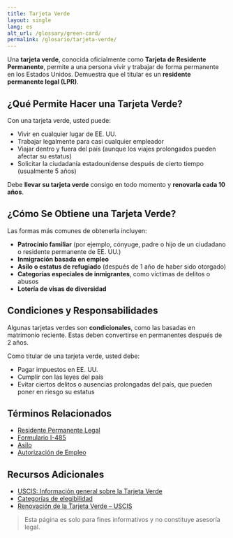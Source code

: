 ```yaml
---
title: Tarjeta Verde
layout: single
lang: es
alt_url: /glossary/green-card/
permalink: /glosario/tarjeta-verde/
---
```


Una **tarjeta verde**, conocida oficialmente como **Tarjeta de Residente Permanente**, permite a una persona vivir y trabajar de forma permanente en los Estados Unidos. Demuestra que el titular es un **residente permanente legal (LPR)**.

## ¿Qué Permite Hacer una Tarjeta Verde?

Con una tarjeta verde, usted puede:

- Vivir en cualquier lugar de EE. UU.  
- Trabajar legalmente para casi cualquier empleador  
- Viajar dentro y fuera del país (aunque los viajes prolongados pueden afectar su estatus)  
- Solicitar la ciudadanía estadounidense después de cierto tiempo (usualmente 5 años)

Debe **llevar su tarjeta verde** consigo en todo momento y **renovarla cada 10 años**.

## ¿Cómo Se Obtiene una Tarjeta Verde?

Las formas más comunes de obtenerla incluyen:

- **Patrocinio familiar** (por ejemplo, cónyuge, padre o hijo de un ciudadano o residente permanente de EE. UU.)  
- **Inmigración basada en empleo**  
- **Asilo o estatus de refugiado** (después de 1 año de haber sido otorgado)  
- **Categorías especiales de inmigrantes**, como víctimas de delitos o abusos  
- **Lotería de visas de diversidad**

## Condiciones y Responsabilidades

Algunas tarjetas verdes son **condicionales**, como las basadas en matrimonio reciente. Estas deben convertirse en permanentes después de 2 años.

Como titular de una tarjeta verde, usted debe:

- Pagar impuestos en EE. UU.  
- Cumplir con las leyes del país  
- Evitar ciertos delitos o ausencias prolongadas del país, que pueden poner en riesgo su estatus

## Términos Relacionados

- [Residente Permanente Legal](/glosario/residente-permanente-legal/)  
- [Formulario I-485](/glosario/formulario-i-485/)  
- [Asilo](/glosario/asilo/)  
- [Autorización de Empleo](/glosario/autorizacion-de-empleo/)  

## Recursos Adicionales

- [USCIS: Información general sobre la Tarjeta Verde](https://www.uscis.gov/es/green-card)  
- [Categorías de elegibilidad](https://www.uscis.gov/es/green-card/green-card-eligibility-categories)  
- [Renovación de la Tarjeta Verde – USCIS](https://www.uscis.gov/es/green-card/after-we-grant-your-green-card/renew-a-green-card)  

> Esta página es solo para fines informativos y no constituye asesoría legal.